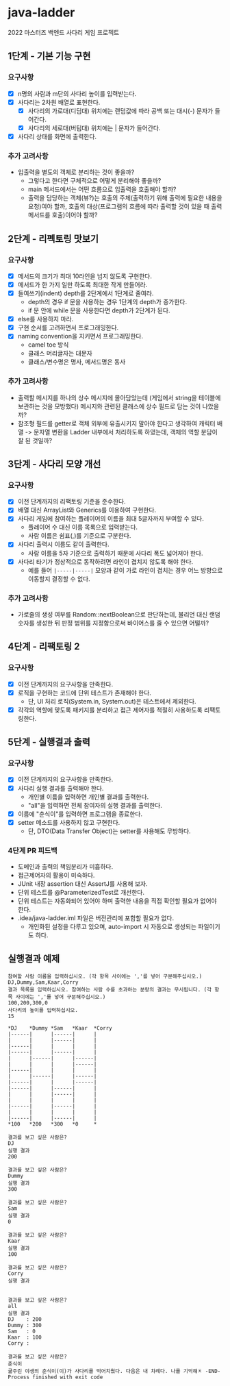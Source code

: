 # java-ladder

2022 마스터즈 백엔드 사다리 게임 프로젝트

## 1단계 - 기본 기능 구현

### 요구사항

- [x] n명의 사람과 m단의 사다리 높이를 입력받는다.
- [x] 사다리는 2차원 배열로 표현한다. 
  - [x] 사다리의 가로대(디딤대) 위치에는 랜덤값에 따라 공백 또는 대시(-) 문자가 들어간다.
  - [x] 사다리의 세로대(버팀대) 위치에는 | 문자가 들어간다. 
- [x] 사다리 상태를 화면에 출력한다. 

### 추가 고려사항

- 입출력을 별도의 객체로 분리하는 것이 좋을까?
  - 그렇다고 한다면 구체적으로 어떻게 분리해야 좋을까?
  - main 메서드에서는 어떤 흐름으로 입출력을 호출해야 할까?
  - 출력을 담당하는 객체(뷰?)는 호출의 주체(출력하기 위해 출력에 필요한 내용을 요청)여야 할까, 호출의 대상(프로그램의 흐름에 따라 출력할 것이 있을 때 출력 메서드를 호출)이어야 할까?

## 2단계 - 리펙토링 맛보기

### 요구사항

- [x] 메서드의 크기가 최대 10라인을 넘지 않도록 구현한다.
- [x] 메서드가 한 가지 일만 하도록 최대한 작게 만들어라.
- [x] 들여쓰기(indent) depth를 2단계에서 1단계로 줄여라.
  - depth의 경우 if 문을 사용하는 경우 1단계의 depth가 증가한다. 
  - if 문 안에 while 문을 사용한다면 depth가 2단계가 된다.
- [x] else를 사용하지 마라.
- [x] 구현 순서를 고려하면서 프로그래밍한다.
- [x] naming convention을 지키면서 프로그래밍한다.
  - camel toe 방식
  - 클래스 머리글자는 대문자
  - 클래스/변수명은 명사, 메서드명은 동사

### 추가 고려사항

- 출력할 메시지를 하나의 상수 메시지에 몰아담았는데 (게임에서 string을 테이블에 보관하는 것을 모방했다) 메시지와 관련된 클래스에 상수 필드로 담는 것이 나았을까?
- 참조형 필드를 getter로 객체 외부에 유출시키지 말아야 한다고 생각하여 캐릭터 배열 -> 문자열 변환을 Ladder 내부에서 처리하도록 하였는데, 객체의 역할 분담이 잘 된 것일까?

## 3단계 - 사다리 모양 개선

### 요구사항

- [x] 이전 단계까지의 리팩토링 기준을 준수한다. 
- [x] 배열 대신 ArrayList와 Generics를 이용하여 구현한다. 
- [x] 사다리 게임에 참여하는 플레이어의 이름을 최대 5글자까지 부여할 수 있다.
  - 플레이어 수 대신 이름 목록으로 입력받는다.
  - 사람 이름은 쉼표(,)를 기준으로 구분한다.
- [x] 사다리 출력시 이름도 같이 출력한다.
  - 사람 이름을 5자 기준으로 출력하기 때문에 사다리 폭도 넓어져야 한다.
- [x] 사다리 타기가 정상적으로 동작하려면 라인이 겹치지 않도록 해야 한다.
  - 예를 들어 `|-----|-----|` 모양과 같이 가로 라인이 겹치는 경우 어느 방향으로 이동할지 결정할 수 없다.

### 추가 고려사항

- 가로줄의 생성 여부를 Random::nextBoolean으로 판단하는데, 불리언 대신 랜덤 숫자를 생성한 뒤 판정 범위를 지정함으로써 바이어스를 줄 수 있으면 어떨까?

## 4단계 - 리팩토링 2

### 요구사항 

- [x] 이전 단계까지의 요구사항을 만족한다.
- [x] 로직을 구현하는 코드에 단위 테스트가 존재해야 한다. 
  - 단, UI 처리 로직(System.in, System.out)은 테스트에서 제외한다.
- [x] 각각의 역할에 맞도록 패키지를 분리하고 접근 제어자를 적절히 사용하도록 리팩토링한다.

## 5단계 - 실행결과 출력

### 요구사항

- [x] 이전 단계까지의 요구사항을 만족한다.
- [x] 사다리 실행 결과를 출력해야 한다. 
  - 개인별 이름을 입력하면 개인별 결과를 출력한다. 
  - "all"을 입력하면 전체 참여자의 실행 결과를 출력한다. 
- [x] 이름에 "춘식이"를 입력하면 프로그램을 종료한다.
- [x] setter 메소드를 사용하지 않고 구현한다.
  - 단, DTO(Data Transfer Object)는 setter를 사용해도 무방하다.

### 4단계 PR 피드백

- 도메인과 출력의 책임분리가 미흡하다. 
- 접근제어자의 활용이 미숙하다.
- JUnit 내장 assertion 대신 AssertJ를 사용해 보자.
- 단위 테스트를 @ParameterizedTest로 개선한다.
- 단위 테스트는 자동화되어 있어야 하며 출력한 내용을 직접 확인할 필요가 없어야 한다.
- .idea/java-ladder.iml 파일은 버전관리에 포함할 필요가 없다.
  - 개인화된 설정을 다루고 있으며, auto-import 시 자동으로 생성되는 파일이기도 하다.

## 실행결과 예제

```shell
참여할 사람 이름을 입력하십시오. (각 항목 사이에는 ','를 넣어 구분해주십시오.)
DJ,Dummy,Sam,Kaar,Corry
결과 목록을 입력하십시오. 참여하는 사람 수를 초과하는 분량의 결과는 무시됩니다. (각 항목 사이에는 ','를 넣어 구분해주십시오.)
100,200,300,0
사다리의 높이를 입력하십시오.
15

*DJ    *Dummy *Sam   *Kaar  *Corry 
|------|      |------|      |
|      |      |------|      |
|------|      |      |      |
|------|      |------|      |
|      |------|      |------|
|      |      |      |------|
|------|      |      |      |
|      |------|      |------|
|------|      |      |------|
|------|      |------|      |
|      |      |------|      |
|      |      |      |      |
|------|      |------|      |
|      |      |      |      |
|------|      |------|      |
*100   *200   *300   *0     *      

결과를 보고 싶은 사람은?
DJ
실행 결과
200  

결과를 보고 싶은 사람은?
Dummy
실행 결과
300  

결과를 보고 싶은 사람은?
Sam
실행 결과
0    

결과를 보고 싶은 사람은?
Kaar
실행 결과
100  

결과를 보고 싶은 사람은?
Corry
실행 결과
     

결과를 보고 싶은 사람은?
all
실행 결과
DJ    : 200  
Dummy : 300  
Sam   : 0    
Kaar  : 100  
Corry :      

결과를 보고 싶은 사람은?
춘식이
굶주린 야생의 춘식이(이)가 사다리를 먹어치웠다. 다음은 내 차례다. 나를 기억해ㅈ -END-
Process finished with exit code 
```